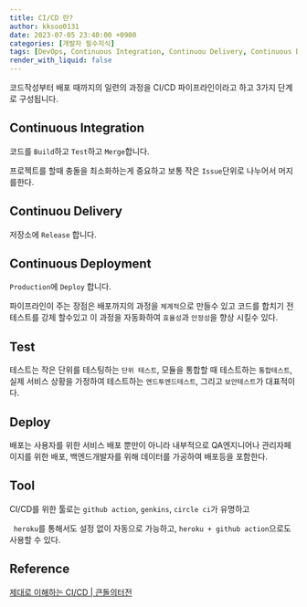 ```yaml
---
title: CI/CD 란?
author: kksoo0131
date: 2023-07-05 23:40:00 +0900
categories: [개발자 필수지식]
tags: [DevOps, Continuous Integration, Continuou Delivery, Continuous Deployment]
render_with_liquid: false
---
```

코드작성부터 배포 때까지의 일련의 과정을 CI/CD 파이프라인이라고 하고 3가지 단계로 구성됩니다.

## Continuous Integration
코드를 `Build`하고 `Test`하고 `Merge`합니다.

프로젝트를 할때 충돌을 최소화하는게 중요하고 보통 작은 `Issue`단위로 나누어서 머지를한다.
## Continuou Delivery
저장소에 `Release` 합니다.

## Continuous Deployment
`Production`에 `Deploy` 합니다.


파이프라인이 주는 장점은 배포까지의 과정을 `체계적`으로 만들수 있고 코드를 합치기 전 테스트를 강제 할수있고 이 과정을 자동화하여 `효율성`과 `안정성`을 향상 시킬수 있다.

## Test
 테스트는 작은 단위를 테스팅하는 `단위 테스트`, 모듈을 통합할 때 테스트하는 `통합테스트`, 실제 서비스 상황을 가정하여 테스트하는 `엔드투엔드테스트`, 그리고 `보안테스트`가 대표적이다.

 ## Deploy
 배포는 사용자를 위한 서비스 배포 뿐만이 아니라 내부적으로 QA엔지니어나 관리자페이지를 위한 배포, 백엔드개발자를 위해 데이터를 가공하여 배포등을 포함한다.

 ## Tool
 CI/CD를 위한 툴로는 `github action`, `genkins`, `circle ci`가 유명하고

` heroku`를 통해서도 설정 없이 자동으로 가능하고, `heroku + github action`으로도 사용할 수 있다.


## Reference

[제대로 이해하는 CI/CD | 큰돌의터전](https://www.youtube.com/watch?v=KTHZyV9yJGY)